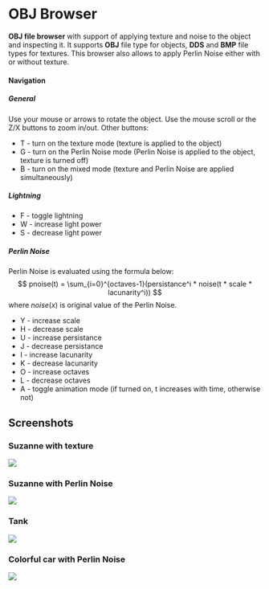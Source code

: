 # OBJ Browser
**OBJ file browser** with support of applying texture and noise to the object and inspecting it. It supports **OBJ** file type for objects, **DDS** and **BMP** file types for textures. This browser also allows to apply Perlin Noise either with or without texture.

#### Navigation
##### General
Use your mouse or arrows to rotate the object. Use the mouse scroll or the Z/X buttons to zoom in/out. Other buttons:
* T - turn on the texture mode (texture is applied to the object)
* G - turn on the Perlin Noise mode (Perlin Noise is applied to the object, texture is turned off)
* B - turn on the mixed mode (texture and Perlin Noise are applied simultaneously)
##### Lightning
* F - toggle lightning
* W - increase light power
* S - decrease light power
##### Perlin Noise
Perlin Noise is evaluated using the formula below:
$$
pnoise(t) = \sum_{i=0}^{octaves-1}(persistance^i * noise(t * scale * lacunarity^i))
$$
where $noise(x)$ is original value of the Perlin Noise.
* Y - increase scale
* H - decrease scale
* U - increase persistance
* J - decrease persistance
* I - increase lacunarity
* K - decrease lacunarity
* O - increase octaves
* L - decrease octaves
* A - toggle animation mode (if turned on, t increases with time, otherwise not)

Screenshots
---
### Suzanne with texture
![](https://i.imgur.com/bZDY0Ph.png)

### Suzanne with Perlin Noise
![](https://i.imgur.com/hP6oeeL.png)

### Tank
![](https://i.imgur.com/yUILAQu.png)

### Colorful car with Perlin Noise
![](https://i.imgur.com/ogk7cZW.png)